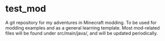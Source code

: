 test_mod
========

A git repository for my adventures in Minecraft modding. To be used for modding examples and as a general learning template.
Most mod-related files will be found under src/main/java/, and will be updated periodically.
